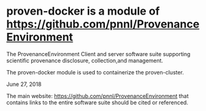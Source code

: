 # proven-docker is a module of https://github.com/pnnl/ProvenanceEnvironment
 
The ProvenanceEnvironment Client and server software suite supporting scientific provenance disclosure, collection,and management.

The proven-docker module is used to containerize the proven-cluster. 

June 27, 2018

The main website:  https://github.com/pnnl/ProvenanceEnvironment that contains links to the entire software suite should be cited or referenced.


